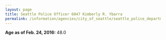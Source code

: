 ```yaml
---
layout: page
title: Seattle Police Officer 6047 Kimberly R. Ybarra
permalink: /information/agencies/city_of_seattle/seattle_police_department/copbook/6047/
---
```


**Age as of Feb. 24, 2016:** 48.0

